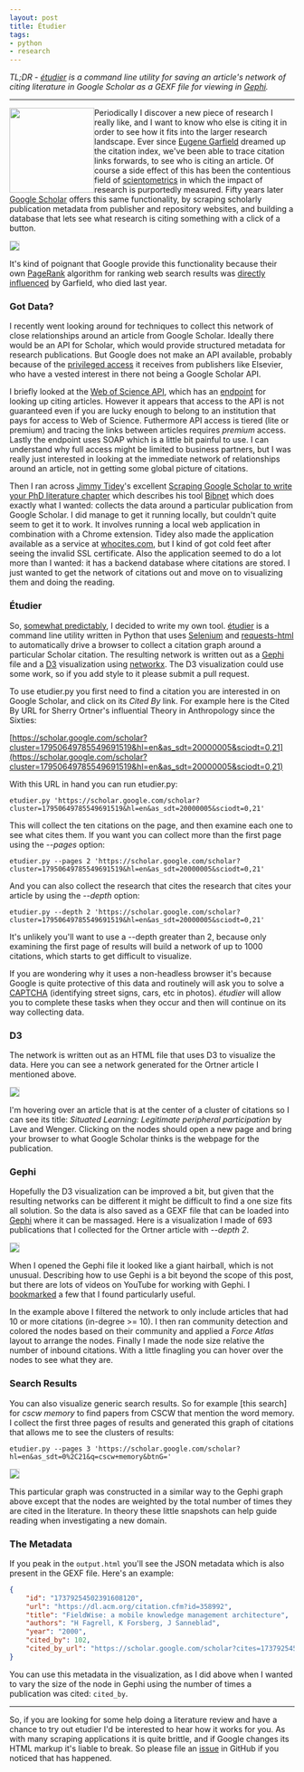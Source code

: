 ```yaml
---
layout: post
title: Étudier
tags:
- python
- research
---
```


*TL;DR - [étudier] is a command line utility for saving an article's network of
citing literature in Google Scholar as a GEXF file for viewing in [Gephi].*

---

<img style="float: left; width: 150px;" class="img-responsive"
src="/images/scholar-gephi.png">

Periodically I discover a new piece of research I really like, and I want to
know who else is citing it in order to see how it fits into the larger research
landscape.  Ever since [Eugene Garfield] dreamed up the citation index, we've
been able to trace citation links forwards, to see who is citing an article. Of
course a side effect of this has been the contentious field of [scientometrics]
in which the impact of research is purportedly measured. Fifty years later
[Google Scholar] offers this same functionality, by scraping scholarly
publication metadata from publisher and repository websites, and building a
database that lets see what research is citing something with a click of a
button.

<img style="border: thin solid #ddd;" class="img-responsive" src="/images/scholar-cited.png">

It's kind of poignant that Google provide this functionality because their own
[PageRank] algorithm for ranking web search results was [directly influenced] by
Garfield, who died last year.

### Got Data?

I recently went looking around for techniques to collect this network of close
relationships around an article from Google Scholar. Ideally there would be an
API for Scholar, which would provide structured metadata for research
publications. But Google does not make an API available, probably because of the
[privileged access] it receives from publishers like Elsevier, who have a vested
interest in there not being a Google Scholar API.

I briefly looked at the [Web of Science API], which has an [endpoint] for
looking up citing articles. However it appears that access to the API is not
guaranteed even if you are lucky enough to belong to an institution that pays
for access to Web of Science. Futhermore API access is tiered (lite or premium)
and tracing the links between articles requires *premium* access. Lastly the
endpoint uses SOAP which is a little bit painful to use. I can understand why
full access might be limited to business partners, but I was really just
interested in looking at the immediate network of relationships around an
article, not in getting some global picture of citations.

Then I ran across [Jimmy Tidey]'s excellent [Scraping Google Scholar to write
your PhD literature
chapter](https://mystudentvoices.com/scraping-google-scholar-to-write-your-phd-literature-chapter-2ea35f8f4fa1)
which describes his tool
[Bibnet](https://github.com/jimmytidey/bibnet-google-scholar-scraper) which does
exactly what I wanted: collects the data around a particular publication from
Google Scholar. I did manage to get it running locally, but couldn't quite seem
to get it to work. It involves running a local web application in combination
with a Chrome extension. Tidey also made the application available as a service
at [whocites.com](https://whocites.com), but I kind of got cold feet after
seeing the invalid SSL certificate. Also the application seemed to do a lot more
than I wanted: it has a backend database where citations are stored. I just
wanted to get the network of citations out and move on to visualizing them and
doing the reading.

### Étudier

So, [somewhat predictably], I decided to write my own tool. [étudier] is a
command line utility written in Python that uses [Selenium] and [requests-html]
to automatically drive a browser to collect a citation graph around a particular
Scholar citation. The resulting network is written out as a [Gephi] file and a
[D3] visualization using [networkx]. The D3 visualization could use some
work, so if you add style to it please submit a pull request.

To use etudier.py you first need to find a citation you are interested in on
Google Scholar, and click on its *Cited By* link. For example here is the Cited
By URL for Sherry Ortner's influential Theory in Anthropology since the Sixties:

[https://scholar.google.com/scholar?cluster=17950649785549691519&hl=en&as_sdt=20000005&sciodt=0,21](https://scholar.google.com/scholar?cluster=17950649785549691519&hl=en&as_sdt=20000005&sciodt=0,21)

With this URL in hand you can run etudier.py:

    etudier.py 'https://scholar.google.com/scholar?cluster=17950649785549691519&hl=en&as_sdt=20000005&sciodt=0,21'

This will collect the ten citations on the page, and then examine each one to
see what cites them. If you want you can collect more than the first page using
the *--pages* option:

    etudier.py --pages 2 'https://scholar.google.com/scholar?cluster=17950649785549691519&hl=en&as_sdt=20000005&sciodt=0,21'

And you can also collect the research that cites the research that cites your 
article by using the *--depth* option:

    etudier.py --depth 2 'https://scholar.google.com/scholar?cluster=17950649785549691519&hl=en&as_sdt=20000005&sciodt=0,21'

It's unlikely you'll want to use a --depth greater than 2, because only
examining the first page of results will build a network of up to 1000 citations, which starts to get difficult to visualize.

If you are wondering why it uses a non-headless browser it's because Google is
quite protective of this data and routinely will ask you to solve a [CAPTCHA]
(identifying street signs, cars, etc in photos).  *étudier* will allow you to
complete these tasks when they occur and then will continue on its way
collecting data.

### D3

The network is written out as an HTML file that uses D3 to visualize the data.
Here you can see a network generated for the Ortner article I mentioned above.

<img style="border: thin solid #ddd;" class="img-responsive"
src="/images/scholar-d3.png">

I'm hovering over an article that is at the center of a cluster of citations so
I can see its title: *Situated Learning: Legitimate peripheral participation* by
Lave and Wenger. Clicking on the nodes should open a new page and bring your
browser to what Google Scholar thinks is the webpage for the publication.

### Gephi

Hopefully the D3 visualization can be improved a bit, but given that the
resulting networks can be different it might be difficult to find a one size
fits all solution. So the data is also saved as a GEXF file that can be loaded
into [Gephi] where it can be massaged. Here is a visualization I made of 693
publications that I collected for the Ortner article with *--depth 2*.

<img style="border: thin solid #ddd;" class="img-responsive"
src="/images/scholar-gephi.png">

When I opened the Gephi file it looked like a giant hairball, which is not
unusual.  Describing how to use Gephi is a bit beyond the scope of this post,
but there are lots of videos on YouTube for working with Gephi. I [bookmarked] a
few that I found particularly useful.

In the example above I filtered the network to only include articles that had 10
or more citations (in-degree >= 10). I then ran community detection and colored
the nodes based on their community and applied a *Force Atlas* layout to arrange
the nodes. Finally I made the node size relative the number of inbound
citations.  With a little finagling you can hover over the nodes to see what
they are.

### Search Results

You can also visualize generic search results. So for example [this search] for
*cscw memory* to find papers from CSCW that mention the word memory. I collect
the first three pages of results and generated this graph of citations that
allows me to see the clusters of results:

    etudier.py --pages 3 'https://scholar.google.com/scholar?hl=en&as_sdt=0%2C21&q=cscw+memory&btnG='

<img style="border: thin solid #ddd;" class="img-responsive" src="/images/scholar-search-gephi.png">

This particular graph was constructed in a similar way to the Gephi graph above
except that the nodes are weighted by the total number of times they are cited
in the literature. In theory these little snapshots can help guide reading when
investigating a new domain.

### The Metadata

If you peak in the `output.html` you'll see the JSON metadata which is also
present in the GEXF file. Here's an example:

```json
{
	"id": "17379254502391608120",
	"url": "https://dl.acm.org/citation.cfm?id=358992",
	"title": "FieldWise: a mobile knowledge management architecture",
	"authors": "H Fagrell, K Forsberg, J Sanneblad",
	"year": "2000",
	"cited_by": 102,
	"cited_by_url": "https://scholar.google.com/scholar?cites=17379254502391608120&as_sdt=20000005&sciodt=0,21&hl=en"
}
```

You can use this metadata in the visualization, as I did above when I wanted to vary the size of the node in Gephi using the number of times a publication was cited: `cited_by`.

---

So, if you are looking for some help doing a literature review and have a chance
to try out etudier I'd be interested to hear how it works for you. As with many
scraping applications it is quite brittle, and if Google changes its HTML markup
it's liable to break. So please file an [issue] in GitHub if you noticed that
has happened.

[Theory in Anthropology since the Sixties]: https://scholar.google.com/scholar?hl=en&as_sdt=20000005&sciodt=0,21&cites=17950649785549691519&scipsc=
[Google Scholar]: https://scholar.google.com
[Selenium]: https://docs.seleniumhq.org/
[requests-html]: http://html.python-requests.org/
[privileged access]: https://www.quora.com/Are-there-technological-or-logistical-challenges-that-explain-why-Google-does-not-have-an-official-API-for-Google-Scholar
[Gephi]: https://gephi.org/
[networkx]: https://networkx.github.io/
[D3]: https://d3js.org/
[Python 3]: https://www.python.org/downloads/
[ChromeDriver]: https://sites.google.com/a/chromium.org/chromedriver/
[Eugene Garfield]: https://en.wikipedia.org/wiki/Eugene_Garfield
[directly influenced]: https://hyp.is/BE_AKCsOEei8sFefEAGR2Q/ilpubs.stanford.edu:8090/422/1/1999-66.pdf
[Google Scholar]: https://scholar.google.com
[scientometrics]: https://en.wikipedia.org/wiki/Scientometrics
[Jimmy Tidey]: https://twitter.com/Jimmytidey
[Web of Science API]: http://ips.clarivate.com/tutorials/wsp_docs/soap/Guide/
[endpoint]: http://ips.clarivate.com/tutorials/wsp_docs/soap/Guide/
[étudier]: https://github.com/edsu/etudier
[CAPTCHA]: https://en.wikipedia.org/wiki/CAPTCHA
[somewhat predictably]: https://en.wikipedia.org/wiki/Not_invented_here
[PageRank]: https://en.wikipedia.org/wiki/PageRank
[command line utility]: https://github.com/edsu/etudier
[bookmarked]: https://pinboard.in/u:edsu/t:gephi+video
[issue]: https://github.com/edsu/etudier/issues
